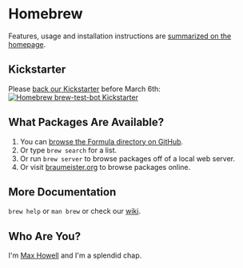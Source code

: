Homebrew
========
Features, usage and installation instructions are [summarized on the homepage][home].

Kickstarter
-----------

Please [back our Kickstarter](http://www.kickstarter.com/projects/homebrew/brew-test-bot) before March 6th:  
[![Homebrew brew-test-bot Kickstarter](http://f.cl.ly/items/2c0D160A1B2z2S280H33/kickstarter.png)](http://www.kickstarter.com/projects/homebrew/brew-test-bot)

What Packages Are Available?
----------------------------
1. You can [browse the Formula directory on GitHub][formula].
2. Or type `brew search` for a list.
3. Or run `brew server` to browse packages off of a local web server.
4. Or visit [braumeister.org][braumeister] to browse packages online.

More Documentation
------------------
`brew help` or `man brew` or check our [wiki][].

Who Are You?
------------
I'm [Max Howell][mxcl] and I'm a splendid chap.


[home]:http://mxcl.github.com/homebrew
[wiki]:http://wiki.github.com/mxcl/homebrew
[mxcl]:http://twitter.com/mxcl
[formula]:http://github.com/mxcl/homebrew/tree/master/Library/Formula/
[braumeister]:http://braumeister.org
